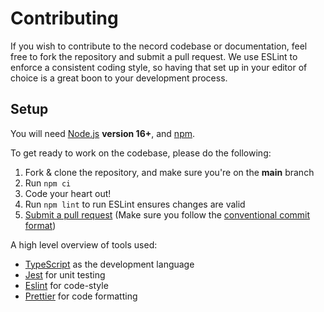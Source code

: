 # Contributing

If you wish to contribute to the necord codebase or documentation, feel free to fork the repository and submit a
pull request. We use ESLint to enforce a consistent coding style, so having that set up in your editor of choice
is a great boon to your development process.

## Setup

You will need [Node.js](http://nodejs.org) **version 16+**, and [npm](https://www.npmjs.com/).

To get ready to work on the codebase, please do the following:

1. Fork & clone the repository, and make sure you're on the **main** branch
2. Run `npm ci`
3. Code your heart out!
4. Run `npm lint` to run ESLint ensures changes are valid
5. [Submit a pull request](https://github.com/SocketSomeone/necord/compare) (Make sure you follow the [conventional commit format](https://github.com/SocketSomeone/necord/blob/main/.github/COMMIT_CONVENTION.md))

A high level overview of tools used:

- [TypeScript](https://www.typescriptlang.org/) as the development language
- [Jest](https://jestjs.io/) for unit testing
- [Eslint](https://eslint.org/) for code-style
- [Prettier](https://prettier.io/) for code formatting
